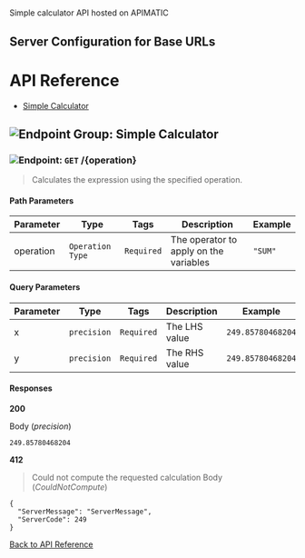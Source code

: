 # 

Simple calculator API hosted on APIMATIC



## Server Configuration for Base URLs







# <a name="api_reference"></a>API Reference

* [Simple Calculator](#simple_calculator)

## <a name="simple_calculator"></a>![Endpoint Group: ](https://apidocs.io/img/class.png "Simple Calculator") Simple Calculator


### <a name="calculate"></a>![Endpoint: ](https://apidocs.io/img/method.png "Calculate") `GET` /{operation}

> Calculates the expression using the specified operation.



#### Path Parameters
| Parameter | Type | Tags | Description | Example |
|-----------|------| ---- |-------------| ------- |
| operation | `Operation Type` |  ``` Required ```  | The operator to apply on the variables | `"SUM"` | 

#### Query Parameters
| Parameter | Type | Tags | Description | Example |
|-----------|------| ---- |-------------| ------- |
| x | `precision` |  ``` Required ```  | The LHS value | `249.85780468204` | 
| y | `precision` |  ``` Required ```  | The RHS value | `249.85780468204` | 

#### Responses
**200** 

Body (_precision_) 
```
249.85780468204
```


**412** 

> Could not compute the requested calculation
Body (_CouldNotCompute_) 
```
{
  "ServerMessage": "ServerMessage",
  "ServerCode": 249
}
```


[Back to API Reference](#api_reference)

